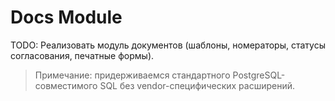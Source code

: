 ﻿# Docs Module

TODO: Реализовать модуль документов (шаблоны, номераторы, статусы согласования, печатные формы).

> Примечание: придерживаемся стандартного PostgreSQL-совместимого SQL без vendor-специфических расширений.
